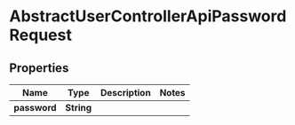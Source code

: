 

# AbstractUserControllerApiPasswordRequest


## Properties

| Name | Type | Description | Notes |
|------------ | ------------- | ------------- | -------------|
|**password** | **String** |  |  |



